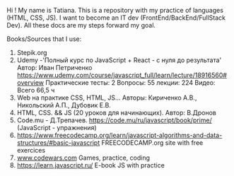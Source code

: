 Hi ! My name is Tatiana. This is a repository with my practice of languages (HTML, CSS, JS). 
I want to become an IT dev (FrontEnd/BackEnd/FullStack Dev). 
All these docs are my steps forward my goal. 

Books/Sources that I use: 
1. Stepik.org
2. Udemy -'Полный курс по JavaScript + React - с нуля до результата' Автор: Иван Петриченко
   https://www.udemy.com/course/javascript_full/learn/lecture/18916560#overview
    Практические тесты: 2
    Вопросы: 55
    лекции: 224
    Видео: Всего 66,5 ч
3. Web на практике CSS, HTML, JS... Авторы: Кириченко А.В., Никольский А.П., Дубовик Е.В.
4. HTML, CSS. && JS (20 уроков для начинающих). Автор: В.Дронов
5. Code.mu - Д.Трепачев. https://code.mu/ru/javascript/book/prime/ (JavaScript - упражнения)
6. https://www.freecodecamp.org/learn/javascript-algorithms-and-data-structures/#basic-javascript FREECODECAMP.org site with free exercices
7. www.codewars.com Games, practice, coding
8. https://learn.javascript.ru/ E-book JS with practice

